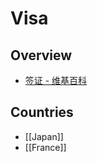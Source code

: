 # Visa

## Overview

- [签证 - 维基百科](https://zh.wikipedia.org/wiki/%E7%AD%BE%E8%AF%81)

## Countries

- [[Japan]]
- [[France]]
